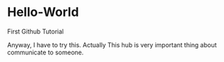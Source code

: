 # Hello-World
First Github Tutorial

Anyway, I have to try this.
Actually This hub is very important thing about communicate to someone.
